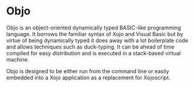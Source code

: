 # Objo

Objo is an object-oriented dynamically typed BASIC-like programming language. It borrows the familiar syntax of Xojo and Visual Basic but by virtue of being dynamically typed it does away with a lot boilerplate code and allows techniques such as duck-typing. It can be ahead of time compiled for easy distribution and is executed in a stack-based virtual machine.

Objo is designed to be either run from the command line or easily embedded into a Xojo application as a replacement for Xojoscript.
